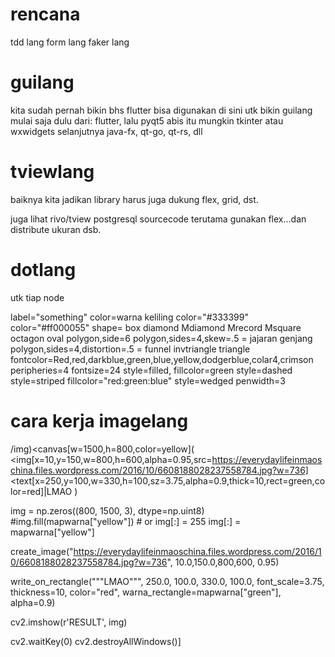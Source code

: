 # rencana
tdd lang
form lang
faker lang

# guilang
kita sudah pernah bikin bhs flutter
bisa digunakan di sini utk bikin guilang
mulai saja dulu dari: flutter, lalu pyqt5
abis itu mungkin tkinter atau wxwidgets
selanjutnya java-fx, qt-go, qt-rs, dll

# tviewlang
baiknya kita jadikan library
harus juga dukung flex, grid, dst.

juga lihat rivo/tview postgresql sourcecode
terutama gunakan flex...dan distribute ukuran dsb.

# dotlang
utk tiap node

label="something"
color=warna keliling
color="#333399"
color="#ff000055"
shape=
    box
    diamond
    Mdiamond
    Mrecord
    Msquare
    octagon
    oval
    polygon,side=6
    polygon,sides=4,skew=.5 = jajaran genjang
    polygon,sides=4,distortion=.5 = funnel
    invtriangle
    triangle
fontcolor=Red,red,darkblue,green,blue,yellow,dodgerblue,colar4,crimson
peripheries=4
fontsize=24
style=filled, fillcolor=green
style=dashed
style=striped
    fillcolor="red:green:blue"
style=wedged
penwidth=3

# cara kerja imagelang
/img)<canvas[w=1500,h=800,color=yellow](
    <img[x=10,y=150,w=800,h=600,alpha=0.95,src=https://everydaylifeinmaoschina.files.wordpress.com/2016/10/6608188028237558784.jpg?w=736]
    <text[x=250,y=100,w=330,h=100,sz=3.75,alpha=0.9,thick=10,rect=green,color=red]|LMAO
)

img = np.zeros((800, 1500, 3), dtype=np.uint8)
#img.fill(mapwarna["yellow"]) # or img[:] = 255
img[:] = mapwarna["yellow"]

create_image("https://everydaylifeinmaoschina.files.wordpress.com/2016/10/6608188028237558784.jpg?w=736", 10.0,150.0,800,600, 0.95)

write_on_rectangle("""LMAO""", 250.0, 100.0, 330.0, 100.0, font_scale=3.75, thickness=10, color="red", warna_rectangle=mapwarna["green"], alpha=0.9)

cv2.imshow(r'RESULT', img)

cv2.waitKey(0)
cv2.destroyAllWindows()]
